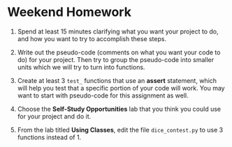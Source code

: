 # Weekend Homework

1. Spend at least 15 minutes clarifying what you want your project to do, and how you want to try to accomplish these steps.

2. Write out the pseudo-code (comments on what you want your code to do) for your project. Then try to group the pseudo-code into smaller units which we will try to turn into functions.
 
3. Create at least 3 `test_` functions that use an **assert** statement, which will help you test that a specific portion of your code will work. You may want to start with pseudo-code for this assignment as well.

4. Choose the **Self-Study Opportunities** lab that you think you could use for your project and do it. 

5. From the lab titled **Using Classes**, edit the file `dice_contest.py` to use 3 functions instead of 1.
